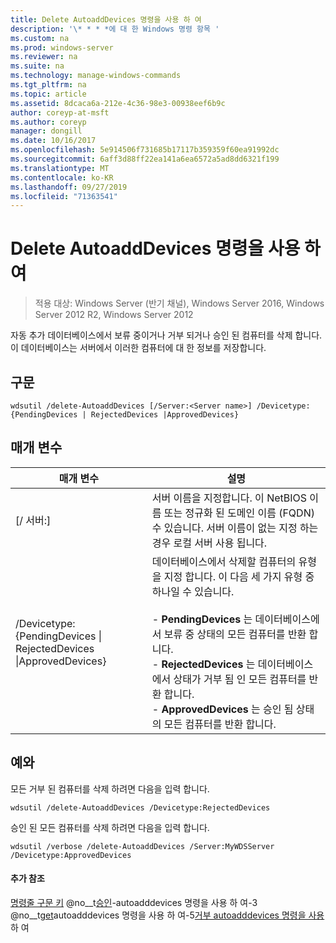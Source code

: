 ```yaml
---
title: Delete AutoaddDevices 명령을 사용 하 여
description: '\* * * *에 대 한 Windows 명령 항목 '
ms.custom: na
ms.prod: windows-server
ms.reviewer: na
ms.suite: na
ms.technology: manage-windows-commands
ms.tgt_pltfrm: na
ms.topic: article
ms.assetid: 8dcaca6a-212e-4c36-98e3-00938eef6b9c
author: coreyp-at-msft
ms.author: coreyp
manager: dongill
ms.date: 10/16/2017
ms.openlocfilehash: 5e914506f731685b17117b359359f60ea91992dc
ms.sourcegitcommit: 6aff3d88ff22ea141a6ea6572a5ad8dd6321f199
ms.translationtype: MT
ms.contentlocale: ko-KR
ms.lasthandoff: 09/27/2019
ms.locfileid: "71363541"
---
```

# <a name="using-the-delete-autoadddevices-command"></a>Delete AutoaddDevices 명령을 사용 하 여

>적용 대상: Windows Server (반기 채널), Windows Server 2016, Windows Server 2012 R2, Windows Server 2012

자동 추가 데이터베이스에서 보류 중이거나 거부 되거나 승인 된 컴퓨터를 삭제 합니다. 이 데이터베이스는 서버에서 이러한 컴퓨터에 대 한 정보를 저장합니다.
## <a name="syntax"></a>구문
```
wdsutil /delete-AutoaddDevices [/Server:<Server name>] /Devicetype:{PendingDevices | RejectedDevices |ApprovedDevices}
```
## <a name="parameters"></a>매개 변수
|매개 변수|설명|
|-------|--------|
|[/ 서버:<Server name>]|서버 이름을 지정합니다. 이 NetBIOS 이름 또는 정규화 된 도메인 이름 (FQDN) 수 있습니다. 서버 이름이 없는 지정 하는 경우 로컬 서버 사용 됩니다.|
|/Devicetype: {PendingDevices &#124; RejectedDevices &#124;ApprovedDevices}|데이터베이스에서 삭제할 컴퓨터의 유형을 지정 합니다. 이 다음 세 가지 유형 중 하나일 수 있습니다.<br /><br />-   **PendingDevices** 는 데이터베이스에서 보류 중 상태의 모든 컴퓨터를 반환 합니다.<br />-   **RejectedDevices** 는 데이터베이스에서 상태가 거부 됨 인 모든 컴퓨터를 반환 합니다.<br />-   **ApprovedDevices** 는 승인 됨 상태의 모든 컴퓨터를 반환 합니다.|
## <a name="BKMK_examples"></a>예와
모든 거부 된 컴퓨터를 삭제 하려면 다음을 입력 합니다.
```
wdsutil /delete-AutoaddDevices /Devicetype:RejectedDevices
```
승인 된 모든 컴퓨터를 삭제 하려면 다음을 입력 합니다.
```
wdsutil /verbose /delete-AutoaddDevices /Server:MyWDSServer /Devicetype:ApprovedDevices
```
#### <a name="additional-references"></a>추가 참조
[명령줄 구문 키](command-line-syntax-key.md)
 @no__t[승인](using-the-approve-autoadddevices-command.md)-autoadddevices 명령을 사용 하 여-3 @no__t[get](using-the-get-autoadddevices-command.md)autoadddevices 명령을 사용 하 여-5[거부 autoadddevices 명령을 사용](using-the-reject-autoadddevices-command.md) 하 여
